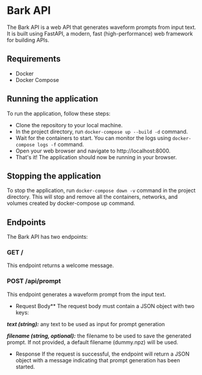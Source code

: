 # Bark API

The Bark API is a web API that generates waveform prompts from input text. It is built using FastAPI, a modern, fast (high-performance) web framework for building APIs.

## Requirements
- Docker
- Docker Compose

## Running the application
To run the application, follow these steps:

- Clone the repository to your local machine.
- In the project directory, run `docker-compose up --build -d` command.
- Wait for the containers to start. You can monitor the logs using `docker-compose logs -f` command.
- Open your web browser and navigate to http://localhost:8000.
- That's it! The application should now be running in your browser.

## Stopping the application
To stop the application, run `docker-compose down -v` command in the project directory. This will stop and remove all the containers, networks, and volumes created by docker-compose up command.

## Endpoints
The Bark API has two endpoints:

### GET /
This endpoint returns a welcome message.


### POST /api/prompt
This endpoint generates a waveform prompt from the input text.

- Request Body**
The request body must contain a JSON object with two keys:

***text (string):*** any text to be used as input for prompt generation

***filename (string, optional):*** the filename to be used to save the generated prompt. If not provided, a default filename (dummy.npz) will be used.

- Response
If the request is successful, the endpoint will return a JSON object with a message indicating that prompt generation has been started.
